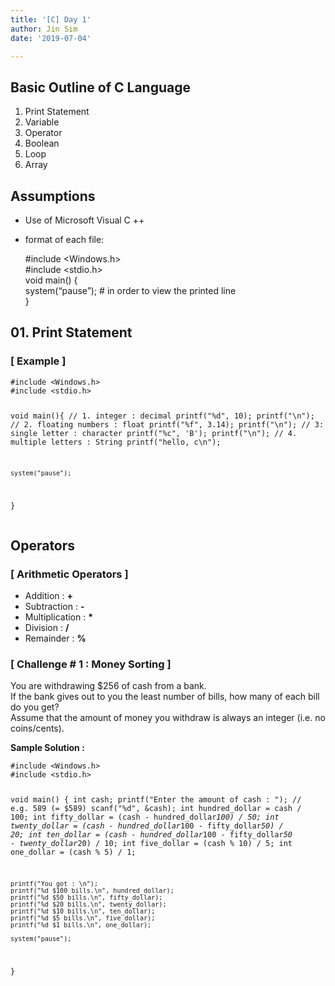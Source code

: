 ```yaml
---
title: '[C] Day 1'
author: Jin Sim
date: '2019-07-04'

---
```


<h2 id="basic-outline-of-c-language">Basic Outline of C Language</h2>
<ol>
<li>Print Statement</li>
<li>Variable</li>
<li>Operator</li>
<li>Boolean</li>
<li>Loop</li>
<li>Array</li>
</ol>
<h2 id="assumptions">Assumptions</h2>
<ul>
<li>
<p>Use of Microsoft Visual C ++</p>
</li>
<li>
<p>format of each file:</p>
<p>#include &lt;Windows.h&gt;<br>
#include &lt;stdio.h&gt;	<br>
void main() {<br>
system(“pause”);	# in order to view the printed line<br>
}</p>
</li>
</ul>
<h2 id="print-statement">01. Print Statement</h2>
<h3 id="example-">[ Example ]</h3>
<pre><code>#include &lt;Windows.h&gt;
#include &lt;stdio.h&gt;

void main(){
    // 1. integer : decimal
    printf("%d", 10);    printf("\n");
    // 2. floating numbers : float
    printf("%f", 3.14);    printf("\n");
    // 3: single letter : character
    printf("%c", 'B');    printf("\n");
    // 4. multiple letters : String
    printf("hello, c\n");
    
    system("pause");
}
</code></pre>
<h2 id="operators">Operators</h2>
<h3 id="arithmetic-operators-">[ Arithmetic Operators ]</h3>
<ul>
<li>Addition	: 	<strong>+</strong></li>
<li>Subtraction	:	<strong>-</strong></li>
<li>Multiplication	:	<strong>*</strong></li>
<li>Division	:	<strong>/</strong></li>
<li>Remainder	:	<strong>%</strong></li>
</ul>
<h3 id="challenge--1--money-sorting-">[ Challenge # 1 : Money Sorting ]</h3>
<p>You are withdrawing $256 of cash from a bank.<br>
If the bank gives out to you the least number of bills, how many of each bill do you get?<br>
Assume that the amount of money you withdraw is always an integer (i.e. no coins/cents).</p>
<p><strong>Sample Solution :</strong></p>
<pre><code>#include &lt;Windows.h&gt;
#include &lt;stdio.h&gt;

void main() {
    int cash;
    printf("Enter the amount of cash : ");	// e.g. 589 (= $589)
    scanf("%d", &amp;cash);
    int hundred_dollar = cash / 100;
    int fifty_dollar = (cash - hundred_dollar*100) / 50;
    int twenty_dollar = (cash - hundred_dollar*100 - fifty_dollar*50) / 20;
    int ten_dollar = (cash - hundred_dollar*100 - fifty_dollar*50 - twenty_dollar*20) / 10;
    int five_dollar = (cash % 10) / 5;
    int one_dollar = (cash % 5) / 1;
			
    printf("You got : \n");
    printf("%d $100 bills.\n", hundred_dollar);
    printf("%d $50 bills.\n", fifty_dollar);
    printf("%d $20 bills.\n", twenty_dollar);
    printf("%d $10 bills.\n", ten_dollar);
    printf("%d $5 bills.\n", five_dollar);
    printf("%d $1 bills.\n", one_dollar);

    system("pause");
}
</code></pre>


